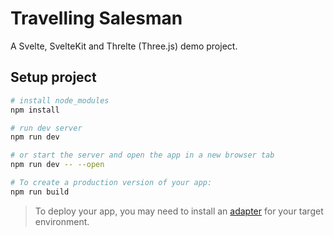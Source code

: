 # Travelling Salesman

A Svelte, SvelteKit and Threlte (Three.js) demo project.

## Setup project

```bash
# install node_modules
npm install

# run dev server
npm run dev

# or start the server and open the app in a new browser tab
npm run dev -- --open

# To create a production version of your app:
npm run build
```

> To deploy your app, you may need to install an [adapter](https://kit.svelte.dev/docs/adapters) for your target environment.
